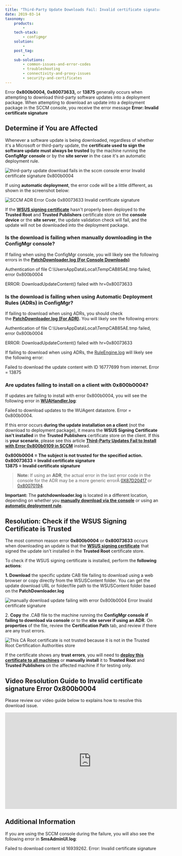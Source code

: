 ```yaml
---
title: "Third-Party Update Downloads Fail: Invalid certificate signature Error 0x800b0004 and 0x87D20417"
date: 2019-03-14
taxonomy:
    products:
        - 
    tech-stack:
        - configmgr
    solution:
        - 
    post_tag:
        - 
    sub-solutions:
        - common-issues-and-error-codes
        - troubleshooting
        - connectivity-and-proxy-issues
        - security-and-certificates
---
```


Error **0x800b0004,** **0x80073633,** or **13875** generally occurs when attempting to download third-party software updates into a deployment package. When attempting to download an update into a deployment package in the SCCM console, you receive the error message **Error: Invalid certificate signature**

## Determine if You are Affected

Whenever a software update is being downloaded, regardless of whether it's a Microsoft or third-party update, the **certificate used to sign the software update must always be trusted** by the machine running the **ConfigMgr console** or by the **site server** in the case it's an automatic deployment rule.

![third-party update download fails in the sccm console error Invalid certificate signature 0x800b0004](images/downloads-fail-in-the-sccm-console-error-Invalid-certificate-signature-0x800b0004.png)

If using **automatic deployment**, the error code will be a little different, as shown in the screenshot below:

![SCCM ADR Error Code 0x80073633 Invalid certificate signature](images/SCCM-ADR-Error-Code-0x80073633-Invalid-certificate-signature.png)

If the **[WSUS signing certificate](/wsus-signing-certificate-options-for-third-party-updates-in-configuration-manager)** hasn't properly been deployed to the **Trusted Root** and **Trusted Publishers** certificate store on the **console device** or the **site server**, the update validation check will fail, and the update will not be downloaded into the deployment package.

### Is the download is failing when manually downloading in the ConfigMgr console?

If failing when using the ConfigMgr console, you will likely see the following errors in the **[PatchDownloader.log (For Console Downloads)](/collecting-log-files-for-patch-my-pc-support#deployment-package-download-logs)**

Authentication of file C:\\UsersAppData\\Local\\TempCAB85AE.tmp failed, error 0x800b0004

ERROR: DownloadUpdateContent() failed with hr=0x80073633

### Is the download is failing when using Automatic Deployment Rules (ADRs) in ConfigMgr?

If failing to download when using ADRs, you should check the **[PatchDownloader.log (For ADR)](/collecting-log-files-for-patch-my-pc-support#automatic-deployment-rules-logs).** You will likely see the following errors:

Authentication of file C:\\UsersAppData\\Local\\TempCAB85AE.tmp failed, error 0x800b0004

ERROR: DownloadUpdateContent() failed with hr=0x80073633

If failing to download when using ADRs, the [RuleEngine.log](https://docs.microsoft.com/en-us/mem/configmgr/core/plan-design/hierarchy/log-files#BKMK_SUPLog) will likely see the following error:

Failed to download the update content with ID 16777699 from internet. Error = 13875

### Are updates failing to install on a client with 0x800b0004?

If updates are failing to install with error 0x800b0004, you will see the following error in **[WUAHandler.log](https://patchmypc.com/collecting-log-files-for-patch-my-pc-support#update-troubleshooting-client-logs)**:

Failed to download updates to the WUAgent datastore. Error = 0x800b0004.

If this error occurs **during the update installation on a client** (not the download to deployment package), it means the **WSUS Signing Certificate isn't installed** in the **Trusted Publishers** certificate store on the client. If this is **your scenario**, please see this article **[Third-Party Updates Fail to Install with Error 0x800b0109 in SCCM](https://patchmypc.com/third-party-updates-fail-to-install-with-error-0x800b0109-in-sccm)** [](https://patchmypc.com/third-party-updates-fail-to-install-with-error-0x800b0109-in-sccm)instead.

**0x800b0004 = The subject is not trusted for the specified action.  
0x80073633 = Invalid certificate signature  
13875 = Invalid certificate signature**

> **Note:** If using an **ADR**, the actual error in the last error code in the console for the ADR may be a more generic errorÂ [0X87D20417](/automatic-deployment-rule-adr-error-0x87d20417-or-0x80070194) or [0x80070194](/automatic-deployment-rule-adr-error-0x87d20417-or-0x80070194).

**Important:** The **patchdownloader.log** is located in a different location, depending on whether you **[manually download via the console](/collecting-log-files-for-patch-my-pc-support#deployment-package-download-logs)** or using an **[automatic deployment rule](/collecting-log-files-for-patch-my-pc-support#automatic-deployment-rules-logs)**.

## Resolution: Check if the WSUS Signing Certificate is Trusted

The most common reason error **0x800b0004** or **0x80073633** occurs when downloading an update is that the **[WSUS signing certificate](/wsus-signing-certificate-options-for-third-party-updates-in-configuration-manager)** that signed the update isn't installed in the **Trusted Root** certificate store.

To check if the WSUS signing certificate is installed, perform the **following actions**:

**1\. Download** the specific update CAB file failing to download using a web browser or copy directly from the WSUSContent folder. You can get the update download URL or folder/file path to the WSUSContent folder based on the **PatchDownloader.log**

![manually download update failing with error 0x800b0004 Error Invalid certificate signature](images/manually-download-update-failing-with-error-0x800b0004-Error-Invalid-certificate-signature.png)

2\. **Copy** the .CAB file to the machine running the **ConfigMgr console if failing to download via console** or to the **site server if using an ADR**. On **properties** of the file, review the **Certification Path** tab, and review if there are any trust errors.

![This CA Root certificate is not trusted because it is not in the Trusted Root Certification Authorities store](images/This-CA-Root-certificate-is-not-trusted-because-it-is-not-in-the-Trusted-Root-Certification-Authorities-store.png)

If the certificate shows any **trust errors**, you will need to **[deploy this certificate to all machines](/how-to-deploy-the-wsus-signing-certificate-for-third-party-software-updates)** or **manually install** it to **Trusted Root** and **Trusted Publishers** on the affected machine if for testing only.

## Video Resolution Guide to Invalid certificate signature Error 0x800b0004

Please review our video guide below to explains how to resolve this download issue.

<iframe src="https://www.youtube.com/embed/xB8QnLTEWQY" width="560" height="315" frameborder="0" allowfullscreen="allowfullscreen" data-cookieconsent="ignore"></iframe>

## Additional Information 

If you are using the SCCM console during the failure, you will also see the following error in **SmsAdminUI.log**:

Failed to download content id 16939262. Error: Invalid certificate signature
